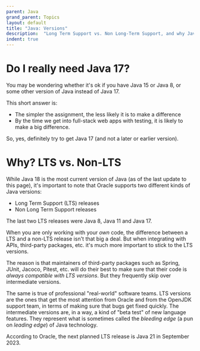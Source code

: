 ```yaml
---
parent: Java
grand_parent: Topics
layout: default
title: "Java: Versions"
description:  "Long Term Support vs. Non Long-Term Support, and why Java 17"
indent: true
---
```


# Do I really need Java 17?  

You may be wondering whether it's ok if you have Java 15 or Java 8, or some other version of Java instead of Java 17.    

This short answer is: 
* The simpler the assignment, the less likely it is to make a difference
* By the time we get into full-stack web apps with testing, it is likely to make a big difference.

So, yes, definitely try to get Java 17 (and not a later or earlier version).

# Why?  LTS vs. Non-LTS

While Java 18 is the most current version of Java (as of the last update to this page), it's important to 
note that Oracle supports two different kinds of Java versions:
* Long Term Support (LTS) releases
* Non Long Term Support releases

The last two LTS releases were Java 8, Java 11 and Java 17.

When you are only working with your *own* code, the difference between a LTS and a non-LTS release isn't that big a deal. 
But when integrating with APIs, third-party packages, etc. it's much more important to stick to the LTS versions.   

The reason is that maintainers of third-party packages such as Spring, JUnit, Jacoco, Pitest, etc. will do their best to make sure that their code is
*always compatible with LTS versions*.  But they frequently skip over intermediate versions.

The same is true of professional "real-world" software teams.  LTS versions are the ones that get the most attention from Oracle and from the OpenJDK support team, in terms of
making sure that bugs get fixed quickly.   The intermediate versions are, in a way, a kind of "beta test" of new language features.  They represent what is sometimes called
the *bleeding edge* (a pun on *leading edge*) of Java technology.

According to Oracle, the next planned LTS release is Java 21 in September 2023.
